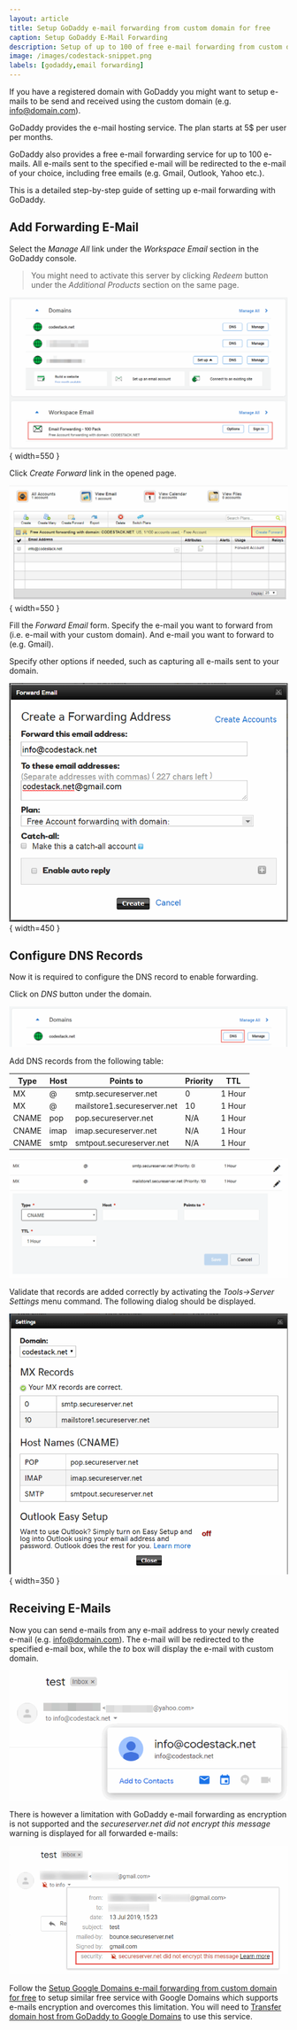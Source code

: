 ```yaml
---
layout: article
title: Setup GoDaddy e-mail forwarding from custom domain for free
caption: Setup GoDaddy E-Mail Forwarding
description: Setup of up to 100 of free e-mail forwarding from custom domain using GoDaddy
image: /images/codestack-snippet.png
labels: [godaddy,email forwarding]
---
```

If you have a registered domain with GoDaddy you might want to setup e-mails to be send and received using the custom domain (e.g. info@domain.com).

GoDaddy provides the e-mail hosting service. The plan starts at 5$ per user per months.

GoDaddy also provides a free e-mail forwarding service for up to 100 e-mails. All e-mails sent to the specified e-mail will be redirected to the e-mail of your choice, including free emails (e.g. Gmail, Outlook, Yahoo etc.).

This is a detailed step-by-step guide of setting up e-mail forwarding with GoDaddy.

## Add Forwarding E-Mail

Select the *Manage All* link under the *Workspace Email* section in the GoDaddy console.

> You might need to activate this server by clicking *Redeem* button under the *Additional Products* section on the same page.

![Free 100 Pack Email Forwarding](godaddy-100pack-email-forwarding.png){ width=550 }

Click *Create Forward* link in the opened page.

![Create Forward E-Mail](create-email-forwarding.png){ width=550 }

Fill the *Forward Email* form. Specify the e-mail you want to forward from (i.e. e-mail with your custom domain). And e-mail you want to forward to (e.g. Gmail).

Specify other options if needed, such as capturing all e-mails sent to your domain.

![Forward E-Mail details](create-forwarding-address.png){ width=450 }

## Configure DNS Records

Now it is required to configure the DNS record to enable forwarding.

Click on *DNS* button under the domain.

![Manage domain DNS](manage-domain-dns.png)

Add DNS records from the following table:

| Type  | Host | Points to                   | Priority | TTL    |
|-------|------|-----------------------------|----------|--------|
| MX    | @    | smtp.secureserver.net       | 0        | 1 Hour |
| MX    | @    | mailstore1.secureserver.net | 10       | 1 Hour |
| CNAME | pop  | pop.secureserver.net        | N/A      | 1 Hour |
| CNAME | imap | imap.secureserver.net       | N/A      | 1 Hour |
| CNAME | smtp | smtpout.secureserver.net    | N/A      | 1 Hour |

![Add new DNS record](add-dns-record.png)

Validate that records are added correctly by activating the *Tools->Server Settings* menu command. The following dialog should be displayed.

![Validated MX records](dns-records.png){ width=350 }

## Receiving E-Mails

Now you can send e-mails from any e-mail address to your newly created e-mail (e.g. info@domain.com). The e-mail will be redirected to the specified e-mail box, while the *to* box will display the e-mail with custom domain.

![E-mail received via alias](received-email.png)

There is however a limitation with GoDaddy e-mail forwarding as encryption is not supported and the *secureserver.net did not encrypt this message* warning is displayed for all forwarded e-mails:

![Security warning](unsecure-email.png)

Follow the [Setup Google Domains e-mail forwarding from custom domain for free](/hosting/email/googledomains-email-forwarding/) to setup similar free service with Google Domains which supports e-mails encryption and overcomes this limitation. You will need to [Transfer domain host from GoDaddy to Google Domains](/hosting/domain/transfer-godaddy-domain-to-googledomains/) to use this service.